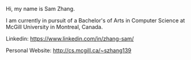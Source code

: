 Hi, my name is Sam Zhang.

I am currently in pursuit of a Bachelor's of Arts in Computer Science at McGill University in Montreal, Canada.

Linkedin: https://www.linkedin.com/in/zhang-sam/

Personal Website: http://cs.mcgill.ca/~szhang139
<!---
SamZhang02/SamZhang02 is a ✨ special ✨ repository because its `README.md` (this file) appears on your GitHub profile.
You can click the Preview link to take a look at your changes.
--->
